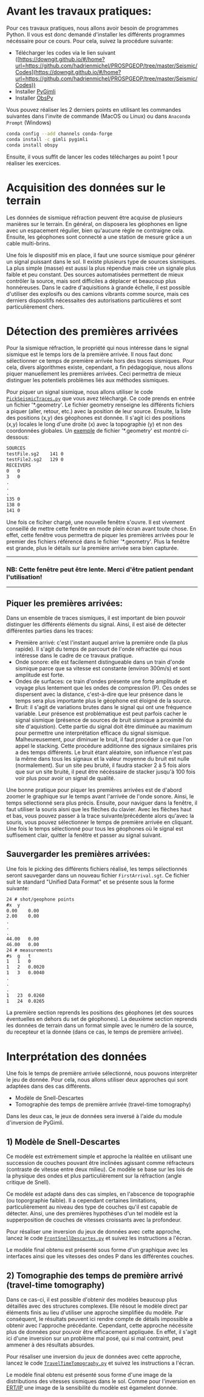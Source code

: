 # Avant les travaux pratiques:
Pour ces travaux pratiques, nous allons avoir besoin de programmes Python. Il vous est donc demandé d'installer les différents programmes nécéssaire pour ce cours. Pour cela, suivez la procédure suivante:
 - Télécharger les codes via le lien suivant ([https://downgit.github.io/#/home?url=https://github.com/hadrienmichel/PROSPGEOP/tree/master/Seismic/Codes](https://downgit.github.io/#/home?url=https://github.com/hadrienmichel/PROSPGEOP/tree/master/Seismic/Codes))
 - Installer [PyGimli](https://www.pygimli.org/)
 - Installer [ObsPy](https://github.com/obspy/obspy/wiki)

Vous pouvez réaliser les 2 derniers points en utilisant les commandes suivantes dans l'invite de commande (MacOS ou Linux) ou dans `Anaconda Prompt` (Windows)
```bash
conda config --add channels conda-forge
conda install -c gimli pygimli
conda install obspy
```
Ensuite, il vous suffit de lancer les codes télécharges au point 1 pour réaliser les exercices.

# Acquisition des données sur le terrain
Les données de sismique réfraction peuvent être acquise de plusieurs manières sur le terrain. En général, on disposera les géophones en ligne avec un espacement régulier, bien qu'aucune règle ne contraigne cela. Ensuite, les géophones sont connecté a une station de mesure grâce a un cable multi-brins. 

Une fois le dispositif mis en place, il faut une source sismique pour générer un signal puissant dans le sol. Il existe plusieurs type de sources sismiques. La plus simple (masse) est aussi la plus répendue mais crée un signale plus faible et peu constant. Des sources automatisées permettent de mieux contrôler la source, mais sont difficiles a déplacer et beaucoup plus honnéreuses. Dans le cadre d'aquisitions à grande échelle, il est possible d'utiliser des explosifs ou des camions vibrants comme source, mais ces derniers dispositifs nécessaites des autorisations particulières et sont particulièrement chers.

# Détection des premières arrivées
Pour la sismique réfraction, le propriété qui nous intéresse dans le signal sismique est le temps lors de la première arrivée. Il nous faut donc sélectionner ce temps de première arrivée hors des traces sismiques. Pour cela, divers algorithmes existe, cependant, a fin pédagogique, nous allons piquer manuellement les premières arrivées. Ceci permettra de mieux distinguer les potentiels problèmes liés aux méthodes sismiques.

Pour piquer un signal sismique, nous allons utiliser le code [`PickSeismicTraces.py`](./Codes/PickSeismicTraces.py) que vous avez téléchargé. Ce code prends en entrée un fichier '\*.geometry'. Le fichier geometry renseigne les différents fichiers a piquer (aller, retour, etc.) avec la position de leur source. Ensuite, la liste des positions (x,y) des géophones est donnée. Il s'agit ici des positions (x,y) locales le long d'une droite (x) avec la topographie (y) et non des coordonnées globales. Un [exemple](./Data/testFile.geometry) de fichier '\*.geometry' est montré ci-dessous:
```txt
SOURCES
testFile.sg2	141	0
testFile2.sg2	129	0
RECEIVERS
0	0
3	0
.
.
.
135	0
138	0
141	0
```
Une fois ce ficiher chargé, une nouvelle fenêtre s'ouvre. Il est vivement conseillé de mettre cette fenêtre en mode plein écran avant toute chose. En effet, cette fenêtre vous permettra de piquer les premières arrivées pour le premier des fichiers référencé dans le fichier '\*.geometry'. Plus la fenêtre est grande, plus le détails sur la première arrivée sera bien capturée.

---
### NB: Cette fenêtre peut être lente. Merci d'être patient pendant l'utilisation!
---

## Piquer les premières arrivées:
Dans un ensemble de traces sismiques, il est important de bien pouvoir distinguer les différents éléments du signal. Ainsi, il est aisé de détecter différentes parties dans les traces:
- Première arrivé: c'est l'instant auquel arrive la première onde (la plus rapide). Il s'agit du temps de parcourt de l'onde réfractée qui nous intéresse dans le cadre de ce travaux pratique.
- Onde sonore: elle est facilement distingueable dans un train d'onde sismique parce que sa vitesse est constante (environ 300m/s) et sont amplitude est forte.
- Ondes de surfaces: ce train d'ondes présente une forte amplitude et voyage plus lentement que les ondes de compression (P). Ces ondes se dispersent avec la distance, c'est-à-dire que leur présence dans le temps sera plus importante plus le géophone est éloigné de la source.
- Bruit: il s'agit de variations brutes dans le signal qui ont une fréquence variable. Leur présence est problématique est peut parfois cacher le signal sismique (présence de sources de bruit sismique a proximité du site d'aquistion). Cette partie du signal doit être diminuée au maximum pour permettre une interprétation efficace du signal sismique. Malheureusement, pour diminuer le bruit, il faut procéder à ce que l'on appel le stacking. Cette procédure additionne des signaux similaires pris a des temps différents. Le bruit étant aléatoire, son influence n'est pas la même dans tous les signaux et la valeur moyenne du bruit est nulle (normalement). Sur un site peu bruité, il faudra stacker 2 à 5 fois alors que sur un site bruité, il peut être nécéssaire de stacker jusqu'à 100 fois voir plus pour avoir un signal de qualité.

Une bonne pratique pour piquer les premières arrivées est de d'abord zoomer le graphique sur le temps avant l'arrivée de l'onde sonore. Ainsi, le temps sélectionné sera plus précis. Ensuite, pour naviguer dans la fenêtre, il faut utiliser la souris aisni que les flèches du clavier. Avec les flèches haut et bas, vous pouvez passer à la trace suivante/précédente alors qu'avec la souris, vous pouvez sélectionner le temps de première arrivée en cliquant. Une fois le temps sélectionné pour tous les géophones où le signal est suffisement clair, quitter la fenêtre et passer au signal suivant.

## Sauvergarder les premières arrivées:
Une fois le picking des différents fichiers réalisé, les temps sélectionnés seront sauvegarder dans un nouveau fichier `FirstArrival.sgt`. Ce fichier suit le standard "Unified Data Format" et se présente sous la forme suivante:
```txt
24 # shot/geophone points
#x	y
0.00	0.00
2.00	0.00
.
.
.
44.00	0.00
46.00	0.00
24 # measurements
#s	g	t
1	1	0
1	2	0.0020
1	3	0.0040
.
.
.
1	23	0.0260
1	24	0.0265
```
La première section reprends les positions des géophones (et des sources éventuelles en dehors du set de géophones). La deuxième section reprends les données de terrain dans un format simple avec le numéro de la source, du recepteur et la donnée (dans ce cas, le temps de première arrivée).

# Interprétation des données
Une fois le temps de première arrivée sélectionné, nous pouvons interprèter le jeu de donnée. Pour cela, nous allons utiliser deux approches qui sont adaptées dans des cas différents.
- Modèle de Snell-Descartes
- Tomographie des temps de première arrivée (travel-time tomography)

Dans les deux cas, le jeux de données sera inversé à l'aide du module d'inversion de PyGimli.
## 1) Modèle de Snell-Descartes
Ce modèle est extrèmement simple et approche la réalitée en utilisant une succession de couches pouvant être inclinées agissant comme réfracteurs (contraste de vitesse entre deux milieu). Ce modèle se base sur les lois de la physique des ondes et plus particulièrement sur la réfraction (angle critique de Snell).

Ce modèle est adapté dans des cas simples, en l'abscence de topographie (ou toporgraphie faible). Il a cependant certaines limitations, particulièrement au niveau des type de couches qu'il est capable de détecter. Ainsi, une des premières hypothèses d'un tel modèle est la supperposition de couches de vitesses croissants avec la profondeur.

Pour résaliser une inversion du jeux de données avec cette approche, lancez le code [`FrontSnellDescartes.py`](./Codes/FrontSnellDescartes.py) et suivez les instructions a l'écran.

Le modèle final obtenu est présenté sous forme d'un graphique avec les interfaces ainsi que les vitesses des ondes P dans les différentes couches.

## 2) Tomographie des temps de première arrivé (travel-time tomography)
Dans ce cas-ci, il est possible d'obtenir des modèles beaucoup plus détaillés avec des structures complexes. Elle résout le modèle direct par éléments finis au lieu d'utiliser une approche simplifiée du modèle. Par conséquent, le résultats peuvent ici rendre compte de détails impossible a obtenir avec l'approche précédante. Cependant, cette approche nécéssite plus de données pour pouvoir être efficacement appliquée. En effet, il s'agit ici d'une inversion sur un problème mal posé, qui si mal contraint, peut ammener à des résultats absurdes.

Pour résaliser une inversion du jeux de données avec cette approche, lancez le code [`TravelTimeTomography.py`](./Codes/TravelTimeTomography.py) et suivez les instructions a l'écran.

Le modèle final obtenu est présenté sous forme d'une image de la distributions des vitesses sismiques dans le sol. Comme pour l'inversion en [ERT/IP](../ERT_IP/README_ERTIP.md) une image de la sensibilité du modèle est égamelent donnée.


